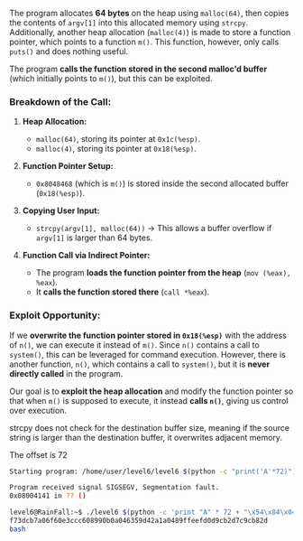 The program allocates **64 bytes** on the heap using `malloc(64)`, then copies the contents of `argv[1]` into this allocated memory using `strcpy`. Additionally, another heap allocation (`malloc(4)`) is made to store a function pointer, which points to a function `m()`. This function, however, only calls `puts()` and does nothing useful.  

The program **calls the function stored in the second malloc'd buffer** (which initially points to `m()`), but this can be exploited.  

### Breakdown of the Call:
1. **Heap Allocation:**  
   - `malloc(64)`, storing its pointer at `0x1c(%esp)`.  
   - `malloc(4)`, storing its pointer at `0x18(%esp)`.  

2. **Function Pointer Setup:**  
   - `0x8048468` (which is `m()`) is stored inside the second allocated buffer (`0x18(%esp)`).  

3. **Copying User Input:**  
   - `strcpy(argv[1], malloc(64))` → This allows a buffer overflow if `argv[1]` is larger than 64 bytes.  

4. **Function Call via Indirect Pointer:**  
   - The program **loads the function pointer from the heap** (`mov (%eax), %eax`).  
   - It **calls the function stored there** (`call *%eax`).  

### Exploit Opportunity:  

If we **overwrite the function pointer stored in `0x18(%esp)`** with the address of `n()`, we can execute it instead of `m()`. Since `n()` contains a call to `system()`, this can be leveraged for command execution.
However, there is another function, `n()`, which contains a call to `system()`, but it is **never directly called** in the program.  

Our goal is to **exploit the heap allocation** and modify the function pointer so that when `m()` is supposed to execute, it instead **calls `n()`**, giving us control over execution.

strcpy does not check for the destination buffer size, meaning if the source string is larger than the destination buffer, it overwrites adjacent memory.

The offset is 72 

``` bash
Starting program: /home/user/level6/level6 $(python -c "print('A'*72)")

Program received signal SIGSEGV, Segmentation fault.
0x08004141 in ?? ()

level6@RainFall:~$ ./level6 $(python -c 'print "A" * 72 + "\x54\x84\x04\x08"')
f73dcb7a06f60e3ccc608990b0a046359d42a1a0489ffeefd0d9cb2d7c9cb82d
bash